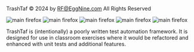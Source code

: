 TrashTaf :copyright: 2024 by RF@EggNine.com All Rights Reserved

![main firefox](https://github.com/rf-eggnine/TrashTaf/actions/workflows/main.yml/badge.svg)
![main firefox](https://github.com/rf-eggnine/TrashTaf/actions/workflows/monthly-chrome.yml/badge.svg)
![main firefox](https://github.com/rf-eggnine/TrashTaf/actions/workflows/monthly-firefox.yml/badge.svg)
![main firefox](https://github.com/rf-eggnine/TrashTaf/actions/workflows/monthly-edge.yml/badge.svg)
![main firefox](https://github.com/rf-eggnine/TrashTaf/actions/workflows/monthly-safari.yml/badge.svg)

TrashTaf is (intentionally) a poorly written test automation framework. It is designed for use in classroom exercises where it would be refactored and enhanced with unit tests and additional features.
